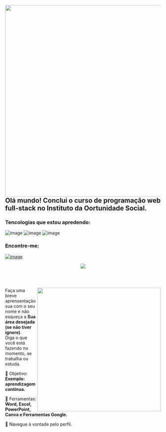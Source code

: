 <img align="left" src="https://github.com/marcosvinicius-bit/marcosvinicius-bit/assets/146993835/a944a3b6-ec67-45f0-8a30-39ddf46e4daf" width="700px" height="620px">

## Olá mundo! Conclui  o curso de programação web full-stack no Instituto da Oortunidade Social.

### Tencologias que estou apredendo:
![image](https://github.com/marcosvinicius-bit/marcosvinicius-bit/assets/146993835/d2bbdf88-c9d2-4279-b28f-6b2573cea957)
![image](https://github.com/marcosvinicius-bit/marcosvinicius-bit/assets/146993835/aaa1fb75-b758-4d37-8af7-78806c5df088)
![image](https://play.google.com/store/apps/details?id=com.sorincovor.javascript_editor&hl=pt)

### Encontre-me:
<a href="https://www.instagram.com/mircusbr/"> ![image](https://github.com/marcosvinicius-bit/marcosvinicius-bit/assets/146993835/76b56610-a730-4040-88c8-ca8d83090532)
<div align="center"> 

  
 <a href="https://github.com/MarquinCss/github-readme-stats"><img align="center" src="https://github-readme-stats.vercel.app/api/top-langs/?username=marcosvinicius-bit&layout=compact&theme=dark&hide_border=true" /></a> 





</img>

</div>

<br> <br>

<img src="https://raw.githubusercontent.com/MicaelliMedeiros/micaellimedeiros/master/image/computer-illustration.png" min-width="400px" max-width="400px" width="400px" align="right">

<p align="left"> 
  Faça uma breve aprensentação sua com o seu nome e não esqueça a <strong>Sua área desejada (se não tiver ignore)</strong>. <br>
  Diga o que você está fazendo no momento, se trabalha ou estuda.
</p>

<p align="left">
 
  🦄 Objetivo: **Exemplo: aprendizagem contínua.**
</p>

<p align="left">
</p>

  💼 Ferramentas:  **Word, Excel, PowerPoint, Canva e Ferramentas Google.**


<p align="left">
  💌 Navegue à vontade pelo perfil.
</p>












</img>




